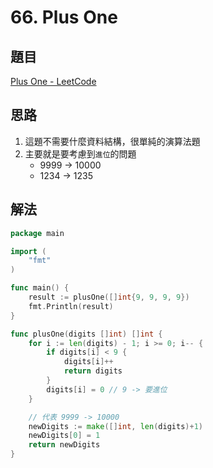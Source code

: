 # 66. Plus One

## 題目

[Plus One - LeetCode](https://leetcode.com/problems/plus-one/)

## 思路

1. 這題不需要什麼資料結構，很單純的演算法題
2. 主要就是要考慮到`進位`的問題
   - 9999 → 10000
   - 1234 → 1235

## 解法

```go
package main

import (
	"fmt"
)

func main() {
	result := plusOne([]int{9, 9, 9, 9})
	fmt.Println(result)
}

func plusOne(digits []int) []int {
	for i := len(digits) - 1; i >= 0; i-- {
		if digits[i] < 9 {
			digits[i]++
			return digits
		}
		digits[i] = 0 // 9 -> 要進位
	}

	// 代表 9999 -> 10000
	newDigits := make([]int, len(digits)+1)
	newDigits[0] = 1
	return newDigits
}
```
